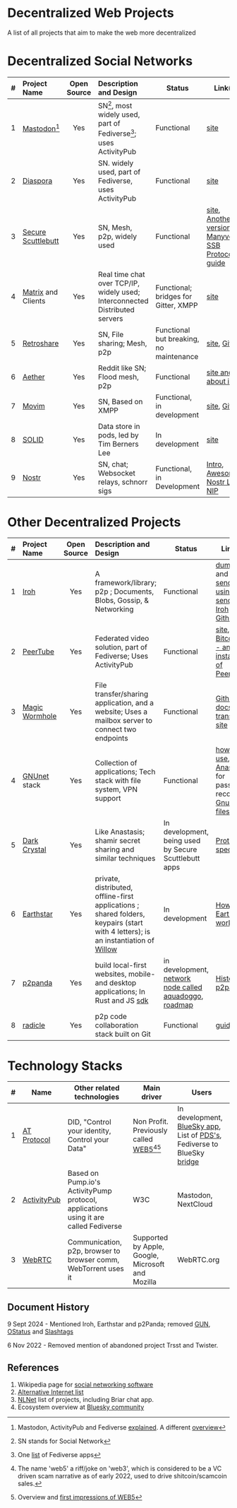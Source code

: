 # Decentralized Web Projects
A list of all projects that aim to make the web more decentralized

# Decentralized Social Networks 

| # |   Project Name                             |  Open Source |  Description and  Design                             | Status       |  Link(s)|
|-|:----------------                             |:------------:|:-----------------------------------------------------|--------------|--------|
|1| [Mastodon](https://joinmastodon.org/)[^1]    | Yes          | SN[^2], most widely used, part of Fediverse[^3]; uses ActivityPub| Functional|  [site](https://joinmastodon.org/) |
|2| [Diaspora](https://diasporafoundation.org)   | Yes          | SN. widely used, part of Fediverse, uses ActivityPub | Functional |  [site](https://diasporafoundation.org)|
|3| [Secure Scuttlebutt](https://scuttlebutt.nz) | Yes          | SN, Mesh, p2p, widely used                           |Functional    |[site](https://scuttlebutt.nz), [Another version, Manyverse](https://www.manyver.se/), [SSB Protocol guide](https://ssbc.github.io/scuttlebutt-protocol-guide)|
|4| [Matrix](https://matrix.org/) and Clients    |Yes           | Real time chat over TCP/IP, widely used; Interconnected Distributed servers|Functional; bridges for Gitter, XMPP|[site](https://matrix.org/)|
|5| [Retroshare](https://retroshare.cc)          | Yes          | SN, File sharing; Mesh, p2p                          |Functional but breaking, no maintenance|[site](https://retroshare.cc), [Github](https://github.com/RetroShare/RetroShare)|
|6| [Aether](https://getaether.net)              | Yes          |Reddit like SN; Flood mesh, p2p                       |Functional    |[site and about info](https://getaether.net/about-contact/) |
|7| [Movim](https://github.com/movim/movim)      | Yes          |SN, Based on XMPP                                     |Functional, in development|[site](https://movim.eu/), [Github](https://github.com/movim/movim)|
|8| [SOLID](https://solidproject.org)            | Yes          |Data store in pods, led by Tim Berners Lee            |In development| [site](https://solidproject.org) |
|9|[Nostr](https://github.com/nostr-protocol/nostr)|Yes         |SN, chat; Websocket relays, schnorr sigs              |Functional, in Development|[Intro](https://github.com/nostr-protocol/nostr), [Awesome Nostr List](https://github.com/aljazceru/awesome-nostr), [NIP](https://github.com/nostr-protocol/nips)|


# Other Decentralized Projects
| # |   Project Name                             |  Open Source |  Description and Design                                                       | Status            |  Link(s)|
|-|:----------------                             |:------------:|:-------------------------------------------------                      |-------------------|--------|
|1|[Iroh](https://www.iroh.computer/)            |Yes           | A framework/library; p2p ;  Documents, Blobs, Gossip, & Networking|Functional | [dumppipe](https://www.dumbpipe.dev/) and [sendme](https://github.com/n0-computer/sendme); [using sendme](https://twitter.com/iroh_n0/status/1737854297122197741);   [Iroh Github](https://github.com/n0-computer/iroh)|
|2|[PeerTube](https://joinpeertube.org)          |Yes           |Federated video solution, part of Fediverse; Uses ActivityPub                  | Functional| [site](https://joinpeertube.org/), [BitcoinTV - an instance of PeerTube](https://bitcointv.com)|
|3|[Magic Wormhole](https://github.com/magic-wormhole/magic-wormhole) |Yes          |File transfer/sharing application, and a website; Uses a mailbox server to connect two endpoints| Functional | [Github](https://github.com/magic-wormhole/magic-wormhole), [docs](https://magic-wormhole.readthedocs.io/en/latest/), [file transfer site](https://wormhole.app/)|
|4|[GNUnet](https://www.gnunet.org) stack        |Yes           |Collection of applications; Tech stack with file system, VPN support| Functional| [how to use](https://www.gnunet.org/en/use.html), tool [Anastasis](https://anastasis.lu/en/index.html) for password recovery, [GnuNet filesharing](https://clehaxze.tw/gemlog/2022/08-10-gnunet-file-sharing-tutorial-and-an-alternative-to-ipfs.gmi)|
|5|[Dark Crystal](https://darkcrystal.pw/)       | Yes          | Like Anastasis;  shamir secret sharing and similar techniques                  | In development, being used by Secure Scuttlebutt apps| [Protocol spec](https://darkcrystal.pw/protocol-specification/)
|6|[Earthstar](https://earthstar-project.org/)   | Yes          | private, distributed, offline-first applications ; shared folders, keypairs (start with 4 letters); is an instantiation of [Willow](https://willowprotocol.org/index.html#willow)| In development | [How Earthstar works](https://earthstar-project.org/docs/how-it-works) | 
|7|[p2panda](https://p2panda.org/)               | Yes          | build local-first websites, mobile- and desktop applications; In Rust and JS [sdk](https://p2panda.org/sdks/)  | in development, [network node called aquadoggo](https://github.com/p2panda/aquadoggo/), [roadmap](https://p2panda.org/about/roadmap) | [History of p2panda](https://p2panda.org/about/history) |
|8| [radicle](https://radicle.xyz/)              | Yes          | p2p code collaboration stack built on Git                                    | Functional | [guides](https://radicle.xyz/guides) |

# Technology Stacks

|#| Name           | Other related technologies | Main driver |  Users      |
|-|----------------|----------------------------|-------------|-------------|
|1|[AT Protocol](https://atproto.com/)  |DID, "Control your identity, Control your Data" |Non Profit. Previously called [WEB5](https://developer.tbd.website/projects/web5/)[^4][^5]    |In development, [BlueSky app](https://bsky.app/), List of [PDS's](https://blue.mackuba.eu/directory/pdses), Fediverse to BlueSky [bridge](https://fed.brid.gy/)  | 
|2|[ActivityPub](https://en.wikipedia.org/wiki/ActivityPub)     |Based on Pump.io's ActivityPump protocol, applications using it are called Fediverse | W3C            | Mastodon, NextCloud |
|3|[WebRTC](https://webrtc.org)|Communication, p2p, browser to browser comm, WebTorrent uses it |Supported by Apple, Google, Microsoft and Mozilla| WebRTC.org |


## Document History

9 Sept 2024 - Mentioned Iroh, Earthstar and p2Panda; removed [GUN](https://gun.eco/), [OStatus](https://en.wikipedia.org/wiki/OStatus) and [Slashtags](https://github.com/synonymdev/slashtags)

6 Nov 2022 - Removed mention of abandoned project Trsst and Twister. 

[^1]: Mastodon, ActivityPub and Fediverse [explained](https://savjee.be/videos/simply-explained/mastodon-and-fediverse-explained). A different [overview](https://nerdica.net/display/84f7f58b-11196d1d6724ab77-583f6578)
[^2]: SN stands for Social Network
[^3]: One [list](https://delightful.club/delightful-fediverse-apps) of Fediverse apps
[^4]: The name 'web5' a riff/joke on 'web3', which is considered to be a VC driven scam narrative as of early 2022, used to drive shitcoin/scamcoin sales.
[^5]: Overview and [first impressions of WEB5](https://educatedguesswork.org/posts/web5-first-impressions)


## References
1. Wikipedia page for [social networking software](https://en.wikipedia.org/wiki/Comparison_of_software_and_protocols_for_distributed_social_networking)
2. [Alternative Internet list](https://github.com/redecentralize/alternative-internet)
3. [NLNet](https://nlnet.nl/project/current.html) list of projects, including Briar chat app.
4. Ecosystem overview at [Bluesky community](https://gitlab.com/bluesky-community1/decentralized-ecosystem/-/blob/master/README.md)
